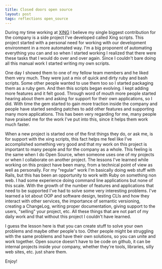 ```yaml
---
title: Closed doors open source
layout: post
tags: reflections open_source
---
```


During my time working at [XING](http://xing.com) I believe my single
biggest contribution for the company is a side project I've developed
called Xing scripts. This project started with a personal need for
working with our development environment in a more automated way. I'm
a big proponent of automating everything you can and so when I started
working I realized that there were these tasks that I would do over
and over again. Since I couldn't bare doing all this manual work I
started writing my own scripts.<!-- -**-END-**- -->

One day I showed them to one of my fellow team members and he liked
them very much. They were just a mix of quick and dirty ruby and bash
scripts. Some other people wanted to use them too so I started
packaging them as a ruby gem. And then this scripts began evolving. I
kept adding more features and it felt good. Through word of mouth more
people started hearing about them and asking for support for their own
applications, so I did. With time the gem started to gain more
traction inside the company and people have started sending patches to
add other features and supporting many more applications. This has
been very regarding for me, many people have praised me for the work
I've put into this, since it helps them work much faster.

When a new project is started one of the first things they do, or ask
me, is for support with the xing scripts, this fact helps me feel like
I've accomplished something very good and that my work on this project
is important to many people and for the company as a whole. This
feeling is the same when I do Open Source, when someone uses one of my
projects or when I collaborate on another project. The lessons I've
learned while working on this project have been many, from a technical
point of view as well as personally. For my "regular" work I'm
basically doing web stuff with Rails, but this has been an opportunity
to work with Ruby on something non web. I had some experience doing
command line applications but none of this scale. With the growth of
the number of features and applications that need to be supported I've
had to solve some very interesting problems. I've learned a lot about
OOP and software design, testing CLIs and how they interact with other
services, the importance of semantic versioning, creating a ChangeLog,
writing proper documentation, giving support to the users, "selling"
your project, etc. All these things that are not part of my daily work
and that without this project I couldn't have learned.

I guess the lesson here is that you can create stuff to solve your own
problems and maybe other people's too. Other people might be
struggling with the same problems and have their own solutions, so you
can unite and work together. Open source doesn't have to be code on
github, it can be internal projects inside your company, whether
they're tools, libraries, silly web sites, etc. just share them.

Enjoy!